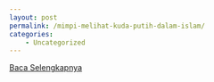 ```yaml
---
layout: post
permalink: /mimpi-melihat-kuda-putih-dalam-islam/
categories:
    - Uncategorized
---
```


[Baca Selengkapnya](/10)